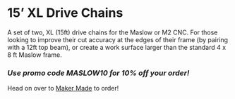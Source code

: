# 15’ XL Drive Chains

A set of two, XL (15ft) drive chains for the Maslow or M2 CNC.  For those looking to improve their cut accuracy at the edges of their frame (by pairing with a 12ft top beam), or create a work surface larger than the standard 4 x 8 ft Maslow frame.

### ***Use promo code MASLOW10 for 10% off your order!***  

Head on over to [Maker Made](https://makermade.com/collections/all/products/maslow-m2-cnc-15ft-drive-chains-2-chain-slack-sprocket-accessory) to order!
